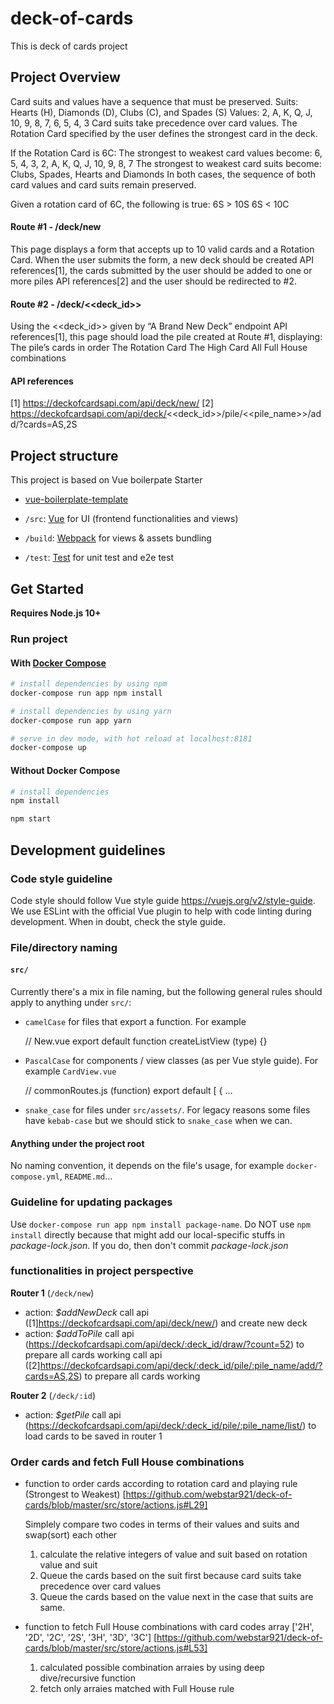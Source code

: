 # deck-of-cards

This is deck of cards project


## Project Overview

Card suits and values have a sequence that must be preserved. 
Suits: Hearts (H), Diamonds (D), Clubs (C), and Spades (S)
Values: 2, A, K, Q, J, 10, 9, 8, 7, 6, 5, 4, 3
Card suits take precedence over card values.
The Rotation Card specified by the user defines the strongest card in the deck. 

If the Rotation Card is 6C:
The strongest to weakest card values become: 6, 5, 4, 3, 2, A, K, Q, J, 10, 9, 8, 7
The strongest to weakest card suits become: Clubs, Spades, Hearts and Diamonds
In both cases, the sequence of both card values and card suits remain preserved.

Given a rotation card of 6C, the following is true:
6S > 10S
6S < 10C

#### Route #1 - /deck/new
This page displays a form that accepts up to 10 valid cards and a Rotation Card.
When the user submits the form, a new deck should be created API references[1], the cards submitted by the user should be added to one or more piles API references[2] and the user should be redirected to 
 #2.

#### Route #2 - /deck/<<deck_id>>
Using the <<deck_id>> given by “A Brand New Deck” endpoint API references[1], this page should load the pile created at Route #1, displaying:
The pile’s cards in order
The Rotation Card
The High Card
All Full House combinations

#### API references
[1] https://deckofcardsapi.com/api/deck/new/
[2] https://deckofcardsapi.com/api/deck/<<deck_id>>/pile/<<pile_name>>/add/?cards=AS,2S


## Project structure

This project is based on Vue boilerpate Starter 
- [vue-boilerplate-template](https://github.com/nicejade/vue-boilerplate-template)

- `/src`: [Vue](https://vuejs.org/) for UI (frontend functionalities and views)
- `/build`: [Webpack](https://webpack.js.org/) for views & assets bundling
- `/test`: [Test](https://webpack.js.org/) for unit test and e2e test

## Get Started

**Requires Node.js 10+**

### Run project

#### With [Docker Compose](https://docs.docker.com/compose/)

``` bash
# install dependencies by using npm
docker-compose run app npm install

# install dependencies by using yarn
docker-compose run app yarn

# serve in dev mode, with hot reload at localhost:8181
docker-compose up
```
#### Without Docker Compose

``` bash
# install dependencies
npm install

npm start
```

## Development guidelines

### Code style guideline

Code style should follow Vue style guide https://vuejs.org/v2/style-guide. We use ESLint with the official Vue plugin to help with code linting during development. When in doubt, check the style guide.

### File/directory naming

#### `src/`

Currently there's a mix in file naming, but the following general rules should apply to anything under `src/`:

- `camelCase` for files that export a function. For example

    // New.vue
    export default function createListView (type) {}

- `PascalCase` for components / view classes (as per Vue style guide). For example `CardView.vue`

    // commonRoutes.js (function)
    export default [
      {
    ...

- `snake_case` for files under `src/assets/`. For legacy reasons some files have `kebab-case` but we should stick to `snake_case` when we can.

#### Anything under the project root

No naming convention, it depends on the file's usage, for example `docker-compose.yml`, `README.md`...


### Guideline for updating packages
Use ``` docker-compose run app npm install package-name ```. Do NOT use ```npm install``` directly because that might add our local-specific stuffs in *package-lock.json*. If you do, then don't commit *package-lock.json*


### functionalities in project perspective
**Router 1** (`/deck/new`)
  - action: *$addNewDeck* 
      call api ([1]https://deckofcardsapi.com/api/deck/new/) and create new deck
  - action: *$addToPile* 
      call api (https://deckofcardsapi.com/api/deck/:deck_id/draw/?count=52) to prepare all cards working
      call api ([2]https://deckofcardsapi.com/api/deck/:deck_id/pile/:pile_name/add/?cards=AS,2S) to prepare all cards working

**Router 2** (`/deck/:id`)
  - action: *$getPile*
      call api (https://deckofcardsapi.com/api/deck/:deck_id/pile/:pile_name/list/) to load cards to be saved in router 1

### Order cards and fetch Full House combinations
  - function to order cards according to rotation card and playing rule (Strongest to Weakest)
    [https://github.com/webstar921/deck-of-cards/blob/master/src/store/actions.js#L29]

    Simplely compare two codes in terms of their values and suits and swap(sort) each other
    1. calculate the relative integers of value and suit based on rotation value and suit
    2. Queue the cards based on the suit first because card suits take precedence over card values
    3. Queue the cards based on the value next in the case that suits are same.

  - function to fetch Full House combinations with card codes array ['2H', '2D', '2C', '2S', '3H', '3D', '3C']
    [https://github.com/webstar921/deck-of-cards/blob/master/src/store/actions.js#L53]

    1. calculated possible combination arraies by using deep dive/recursive function
    2. fetch only arraies matched with Full House rule
